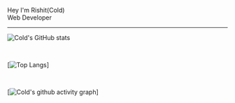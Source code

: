 Hey I'm Rishit(Cold) <br>
Web Developer <br>

<hr>

![Cold's GitHub stats](https://github-readme-stats.vercel.app/api?username=ColdMaybe&show_icons=true&theme=tokyonight)

<br>

[![Top Langs](https://github-readme-stats.vercel.app/api/top-langs/?username=ColdMaybe)]

<br>

[![Cold's github activity graph](https://activity-graph.herokuapp.com/graph?username=ColdMaybe&theme=xcode)]
